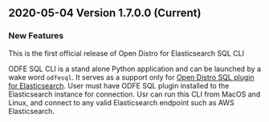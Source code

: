 ## 2020-05-04 Version 1.7.0.0 (Current)

### New Features

This is the first official release of Open Distro for Elasticsearch SQL CLI

ODFE SQL CLI is a stand alone Python application and can be launched by a wake word `odfesql`. It serves as a support only for 
[Open Distro SQL plugin for Elasticsearch](https://opendistro.github.io/for-elasticsearch-docs/docs/sql/). User must have ODFE SQL
plugin installed to the Elasticsearch instance for connection. Usr can run this CLI from MacOS and Linux, and connect to any valid Elasticsearch 
endpoint such as AWS Elasticsearch.
